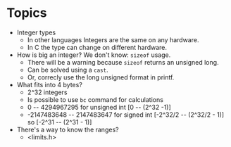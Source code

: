 # Topics

* Integer types
  * In other languages Integers are the same on any hardware.
  * In C the type can change on different hardware.
* How is big an integer? We don't know: `sizeof` usage.
  * There will be a warning because `sizeof` returns an unsigned long.
  * Can be solved using a `cast`.
  * Or, correcly use the long unsigned format in printf.
* What fits into 4 bytes?
  * 2^32 integers
  * Is possible to use `bc` command for calculations
  * 0 -- 4294967295 for unsigned int [0 -- (2^32 -1)]
  * -2147483648 -- 2147483647 for signed int  [-2^32/2 -- (2^32/2 - 1)] so [-2^31 -- (2^31 - 1)]
* There's a way to know the ranges?
  * <limits.h>
